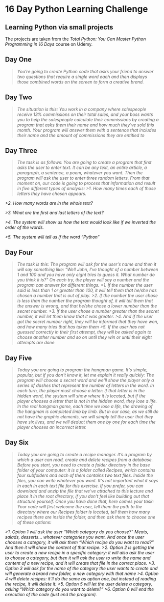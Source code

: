 # 16 Day Python Learning Challenge
## Learning Python via small projects

The projects are taken from the *Total Python: You Can Master Python Programming in 16 Days* course on Udemy.

## Day One 

>*You're going to create Python code that asks your friend to answer two questions that
require a single word each and then displays those combined words on the screen to
form a creative brand.*


## Day Two 

>*The situation is this: You work in a company where salespeople receive 13%
commissions on their total sales, and your boss wants you to help the salespeople
calculate their commissions by creating a program that asks them their name and
how much they've sold this month.
Your program will answer them with a sentence that includes their name and the
amount of commissions they are entitled to*



## Day Three 


>*The task is as follows:
You are going to create a program that first asks the user to
enter text. It can be any text, an entire article, a paragraph, a sentence, a poem,
whatever you want. Then the program will ask the user to enter three random letters.
From that moment on, our code is going to process that information and result in five
different types of analysis:*
*>1. How many times each of those letters they have chosen appears.*
>
*>2. How many words are in the whole text?*
>
*>3. What are the first and last letters of the text?*
>
*>4. The system will show us how the text would look like if we inverted the order of the words.*
>
*>5. The system will tell us if the word “Python”*


## Day Four 


>*The task is this: 
The program will ask for the user's name and then it will say something like: “Well John, I've thought of a number between 1 and 100 and you have only eight tries to guess it. What number do you think it is?” On each try, the player will say a number and the program can answer for different things.*
*>1. If the number the user said is less than 1 or greater than 100, it will tell them that he/she has chosen a number that is out of play.*
*>2. If the number the user chose is less than the number the program thought of, it will tell them that the answer is wrong, and that he/she chose a lower number than the secret number.*
*>3. If the user chose a number greater than the secret number, it will let them know that it was greater.*
*>4. And if the user got the secret number right, they will be informed that they have won, and how many tries that has taken them*
*>5. If the user has not guessed correctly in their first attempt, they will be asked again to choose another number and so on until they win or until their eight attempts are done*

## Day Five


>*Today you are going to program the hangman game.
>It's simple, popular, but if you don't know it, let me explain it really quickly: The program will choose a secret word and we'll show the player only a series of dashes that represent the number of letters in the word. In each turn, the player must choose a letter: if that letter is in the hidden word, the system will show where it is located, but if the player chooses a letter that is not in the hidden word, they lose a life.
In the real hangman game, each time we lose a life, the drawing of the hangman is completed limb by limb. But in our case, as we still do not have the graphic elements, we will simply tell the user that they have six lives, and we will deduct them one by one for each time the player chooses an incorrect letter.*

## Day Six

>*Today you are going to create a recipe manager. 
It’s a program by which a user can read, create and delete recipes from a database. Before you start, you need to create a folder directory in the base folder of your computer: it is a folder called Recipes, which contains four subfolders and each of them contains two text files. 
Inside the files, you can write whatever you want. It's not important what it says in each in each text file for this exercise. If you prefer, you can download and unzip the file that we've attached to this lecture and place it in the root directory, if you don't feel like building out that structure yourself. 
Once you have done that, here comes your task:
Your code will first welcome the user, tell them the path to the directory where our Recipes folder is located, tell them how many recipes there are inside the folder, and then ask them to choose one of these options:*

*>1. Option 1 will ask the user “Which category do you choose?” Meats, salads, desserts… whatever categories you want. And once the user chooses a category, it will ask them “Which recipe do you want to read?” And then it will show the content of that recipe.*
*>2. Option 2 is getting the user to create a new recipe in a specific category: it will also ask the user to choose a category, but then it will ask the user to write the name and content of a new recipe, and it will create that file in the correct place.*
*>3. Option 3 will ask for the name of the category the user wants to create and will generate a brand new folder, a new category with that name*
*>4. Option 4 will delete recipes: it’ll do the same as option one, but instead of reading the recipe, it will delete it.*
*>5. Option 5 will let the user delete a category, asking “Which category do you want to delete?”*
*>6. Option 6 will end the execution of the code (just end the program).*
